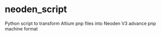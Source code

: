 # neoden_script
Python script to transform Altium pnp files into Neoden V3 advance pnp machine format
